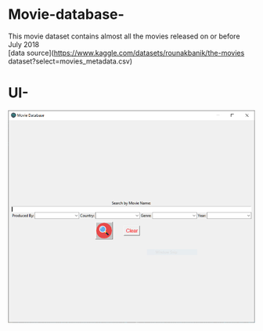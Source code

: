 # Movie-database-
  This movie dataset contains almost all the movies released on or before July 2018  
  [data source](https://www.kaggle.com/datasets/rounakbanik/the-movies dataset?select=movies_metadata.csv)

# UI-
![Screenshot](UI_sample.PNG)
